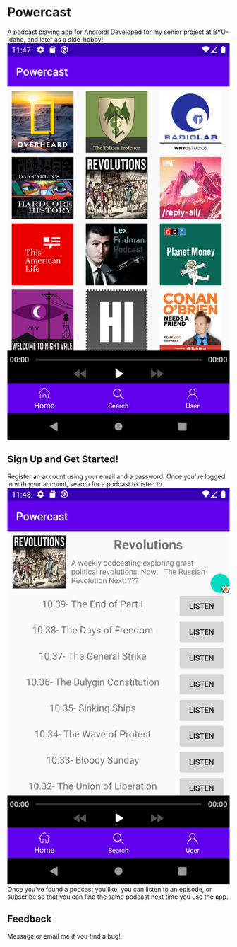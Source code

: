 # Powercast

A podcast playing app for Android! Developed for my senior project at BYU-Idaho, and later as a side-hobby! 
![App screenshot](https://raw.githubusercontent.com/aaronpennington/powercast/master/info/screenshot_01.png)

## Sign Up and Get Started!

Register an account using your email and a password. Once you've logged in with your account, search for a podcast to listen to. 
![Podcast main page](https://github.com/aaronpennington/powercast/blob/master/info/screenshot_02.png?raw=true)
Once you've found a podcast you like, you can listen to an episode, or subscribe so that you can find the same podcast next time you use the app. 

## Feedback

Message or email me if you find a bug! 
